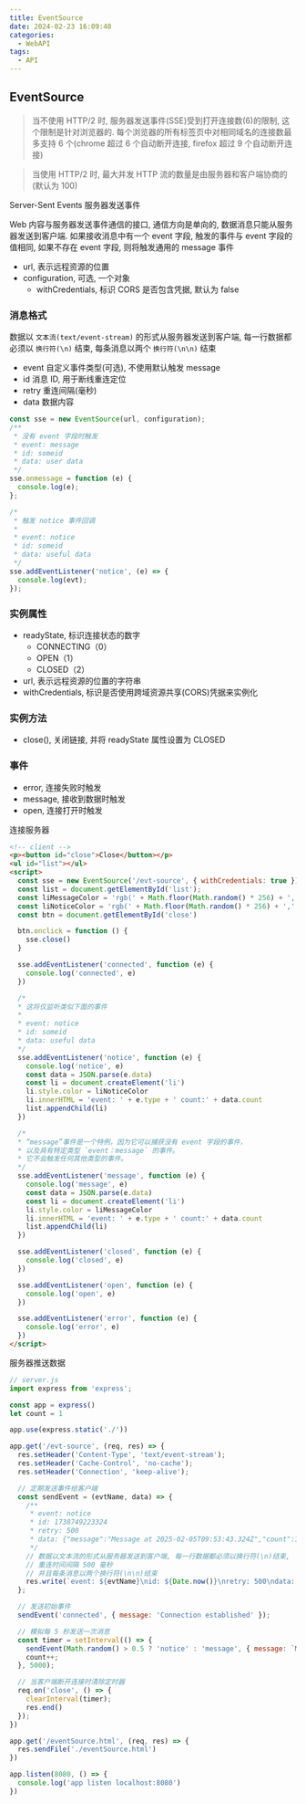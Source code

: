 ```yaml
---
title: EventSource
date: 2024-02-23 16:09:48
categories:
  - WebAPI
tags:
  - API
---
```


## EventSource

> 当不使用 HTTP/2 时, 服务器发送事件(SSE)受到打开连接数(6)的限制, 这个限制是针对浏览器的. 每个浏览器的所有标签页中对相同域名的连接数最多支持 6 个(chrome 超过 6 个自动断开连接, firefox 超过 9 个自动断开连接)

> 当使用 HTTP/2 时, 最大并发 HTTP 流的数量是由服务器和客户端协商的(默认为 100)

Server-Sent Events 服务器发送事件

Web 内容与服务器发送事件通信的接口, 通信方向是单向的, 数据消息只能从服务器发送到客户端. 如果接收消息中有一个 event 字段, 触发的事件与 event 字段的值相同, 如果不存在 event 字段, 则将触发通用的 message 事件

- url, 表示远程资源的位置
- configuration, 可选, 一个对象
  - withCredentials, 标识 CORS 是否包含凭据, 默认为 false

### 消息格式

数据以 `文本流(text/event-stream)` 的形式从服务器发送到客户端, 每一行数据都必须以 `换行符(\n)` 结束, 每条消息以两个 `换行符(\n\n)` 结束

- event 自定义事件类型(可选), 不使用默认触发 message
- id 消息 ID, 用于断线重连定位
- retry 重连间隔(毫秒)
- data 数据内容

```javascript
const sse = new EventSource(url, configuration);
/**
 * 没有 event 字段时触发
 * event: message
 * id: someid
 * data: user data
 */
sse.onmessage = function (e) {
  console.log(e);
};

/*
 * 触发 notice 事件回调
 *
 * event: notice
 * id: someid
 * data: useful data
 */
sse.addEventListener('notice', (e) => {
  console.log(evt);
});
```

<!-- more -->

### 实例属性

- readyState, 标识连接状态的数字
  - CONNECTING（0）
  - OPEN（1）
  - CLOSED（2）
- url, 表示远程资源的位置的字符串
- withCredentials, 标识是否使用跨域资源共享(CORS)凭据来实例化

### 实例方法

- close(), 关闭链接, 并将 readyState 属性设置为 CLOSED

### 事件

- error, 连接失败时触发
- message, 接收到数据时触发
- open, 连接打开时触发

连接服务器

```html
<!-- client -->
<p><button id="close">Close</button></p>
<ul id="list"></ul>
<script>
  const sse = new EventSource('/evt-source', { withCredentials: true });
  const list = document.getElementById('list');
  const liMessageColor = 'rgb(' + Math.floor(Math.random() * 256) + ',' + Math.floor(Math.random() * 256) + ',' + Math.floor(Math.random() * 256) + ')'
  const liNoticeColor = 'rgb(' + Math.floor(Math.random() * 256) + ',' + Math.floor(Math.random() * 256) + ',' + Math.floor(Math.random() * 256) + ')'
  const btn = document.getElementById('close')

  btn.onclick = function () {
    sse.close()
  }

  sse.addEventListener('connected', function (e) {
    console.log('connected', e)
  })

  /*
  * 这将仅监听类似下面的事件
  *
  * event: notice
  * id: someid
  * data: useful data
  */
  sse.addEventListener('notice', function (e) {
    console.log('notice', e)
    const data = JSON.parse(e.data)
    const li = document.createElement('li')
    li.style.color = liNoticeColor
    li.innerHTML = 'event: ' + e.type + ' count:' + data.count
    list.appendChild(li)
  })

  /*
  * “message”事件是一个特例，因为它可以捕获没有 event 字段的事件，
  * 以及具有特定类型 `event：message` 的事件。
  * 它不会触发任何其他类型的事件。
  */
  sse.addEventListener('message', function (e) {
    console.log('message', e)
    const data = JSON.parse(e.data)
    const li = document.createElement('li')
    li.style.color = liMessageColor
    li.innerHTML = 'event: ' + e.type + ' count:' + data.count
    list.appendChild(li)
  })

  sse.addEventListener('closed', function (e) {
    console.log('closed', e)
  })

  sse.addEventListener('open', function (e) {
    console.log('open', e)
  })

  sse.addEventListener('error', function (e) {
    console.log('error', e)
  })
</script>
```

服务器推送数据

```javascript
// server.js
import express from 'express';

const app = express()
let count = 1

app.use(express.static('./'))

app.get('/evt-source', (req, res) => {
  res.setHeader('Content-Type', 'text/event-stream');
  res.setHeader('Cache-Control', 'no-cache');
  res.setHeader('Connection', 'keep-alive');

  // 定期发送事件给客户端
  const sendEvent = (evtName, data) => {
    /**
     * event: notice
     * id: 1738749223324
     * retry: 500
     * data: {"message":"Message at 2025-02-05T09:53:43.324Z","count":1}
     */
    // 数据以文本流的形式从服务器发送到客户端, 每一行数据都必须以换行符(\n)结束, 
    // 重连时间间隔 500 毫秒
    // 并且每条消息以两个换行符(\n\n)结束
    res.write(`event: ${evtName}\nid: ${Date.now()}\nretry: 500\ndata: ${JSON.stringify(data)}\n\n`);
  };

  // 发送初始事件
  sendEvent('connected', { message: 'Connection established' });

  // 模拟每 5 秒发送一次消息
  const timer = setInterval(() => {
    sendEvent(Math.random() > 0.5 ? 'notice' : 'message', { message: `Message at ${new Date().toISOString()}`, count: count });
    count++;
  }, 5000);

  // 当客户端断开连接时清除定时器
  req.on('close', () => {
    clearInterval(timer);
    res.end()
  });
})

app.get('/eventSource.html', (req, res) => {
  res.sendFile('./eventSource.html')
})

app.listen(8080, () => {
  console.log('app listen localhost:8080')
})
```
